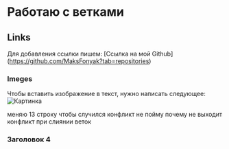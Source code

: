 # Работаю с ветками

## Links

Для добавления ссылки пишем: [Ссылка на мой Github] (https://github.com/MaksFonyak?tab=repositories)

### Imeges

Чтобы вставить изображение в текст, нужно написать следующее:
![Картинка](imege_1.png)
 


меняю 13 строку чтобы случился конфликт 
не пойму почему не выходит конфликт при слиянии веток

### Заголовок 4